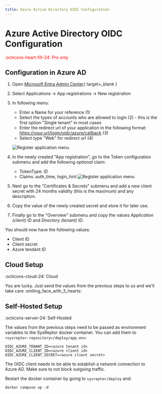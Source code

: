 ```yaml
---
title: Azure Active Directory OIDC Configuration
---
```

# Azure Active Directory OIDC Configuration
<span style="color:red;">:octicons-heart-fill-24: Pro only</span>

## Configuration in Azure AD
1. Open [Microsoft Entra Admin Center](https://entra.microsoft.com){ target=_blank }
2. Select Applications -> App registrations -> New registration
3. In following menu: 

    - Enter a Name for your reference (1)
    - Select the types of accounts who are allowed to login (2) - this is the first option "Single tenant" in most cases
    - Enter the redirect url of your application in the following format: https://your.url/login/oidc/azure/callback (3)
    - Select type "Web" for redirect url (4)

    ![Register application menu](../../images/oidc_1_register.png)

4. In the newly created "App registration", go to the Token configuration submenu and add the following *optional* claim:
    - TokenType: ID
    - Claims: auth_time, login_hint
    ![Register application menu](../../images/oidc_2_claims.png)


5. Next go to the "Certificates & Secrets" submenu and add a new client secret with 24 months validity (this is the maximum) and any description.
6. Copy the value of the newly created secret and store it for later use.
7. Finally go to the "Overview" submenu and copy the values *Application (client) ID* and *Directory (tenant) ID*.

You should now have the following values:

* Client ID
* Client secret
* Azure tendant ID


## Cloud Setup
:octicons-cloud-24: Cloud

You are lucky. Just send the values from the previous steps to us and we'll take care :smiling_face_with_3_hearts:


## Self-Hosted Setup
:octicons-server-24: Self-Hosted

The values from the previous steps need to be passed as environment variables to the SysReptor docker container.
You can add them to `<sysreptor-repository>/deploy/app.env`:
```env
OIDC_AZURE_TENANT_ID=<azure tenant id>
OIDC_AZURE_CLIENT_ID=<azure client id>
OIDC_AZURE_CLIENT_SECRET=<azure client secret>
```

The OIDC client needs to be able to establish a network connection to Azure AD.
Make sure to not block outgoing traffic.

Restart the docker container by going to `sysreptor/deploy` and:

```shell
docker compose up -d
```